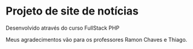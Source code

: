 # Projeto de site de notícias

Desenvolvido através do curso FullStack PHP

Meus agradecimentos vão para os professores Ramon Chaves e Thiago.
